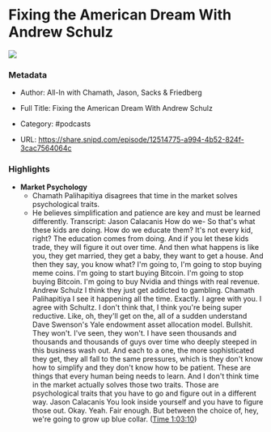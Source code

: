 # Fixing the American Dream With Andrew Schulz

![](https://wsrv.nl/?url=https%3A%2F%2Fstatic.libsyn.com%2Fp%2Fassets%2Fa%2F9%2Fc%2Fb%2Fa9cb4d1dadb1ea21%2Fall-in_logo.png&w=100&h=100)

### Metadata

- Author: All-In with Chamath, Jason, Sacks & Friedberg
- Full Title: Fixing the American Dream With Andrew Schulz
- Category: #podcasts



- URL: https://share.snipd.com/episode/12514775-a994-4b52-824f-3cac7564064c

### Highlights

- **Market Psychology**
  - Chamath Palihapitiya disagrees that time in the market solves psychological traits.
  - He believes simplification and patience are key and must be learned differently.
  Transcript:
  Jason Calacanis
  How do we- So that's what these kids are doing. How do we educate them? It's not every kid, right? The education comes from doing. And if you let these kids trade, they will figure it out over time. And then what happens is like you, they get married, they get a baby, they want to get a house. And then they say, you know what? I'm going to, I'm going to stop buying meme coins. I'm going to start buying Bitcoin. I'm going to stop buying Bitcoin. I'm going to buy Nvidia and things with real revenue.
  Andrew Schulz
  I think they just get addicted to gambling.
  Chamath Palihapitiya
  I see it happening all the time. Exactly. I agree with you. I agree with Schultz. I don't think that, I think you're being super reductive. Like, oh, they'll get on the, all of a sudden understand Dave Swenson's Yale endowment asset allocation model. Bullshit. They won't. I've seen, they won't. I have seen thousands and thousands and thousands of guys over time who deeply steeped in this business wash out. And each to a one, the more sophisticated they get, they all fall to the same pressures, which is they don't know how to simplify and they don't know how to be patient. These are things that every human being needs to learn. And I don't think time in the market actually solves those two traits. Those are psychological traits that you have to go and figure out in a different way.
  Jason Calacanis
  You look inside yourself and you have to figure those out. Okay. Yeah. Fair enough. But between the choice of, hey, we're going to grow up blue collar. ([Time 1:03:10](https://share.snipd.com/snip/d6615706-9c63-4633-93f6-66131a673432))
